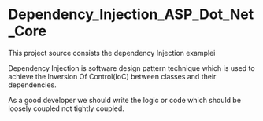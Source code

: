 # Dependency_Injection_ASP_Dot_Net_Core
This project source consists the dependency Injection examplei

Dependency Injection is software design pattern technique which is used to achieve the Inversion Of Control(IoC) between classes and their dependencies.

As a good developer we should write the logic or code which should be loosely coupled not tightly coupled.
